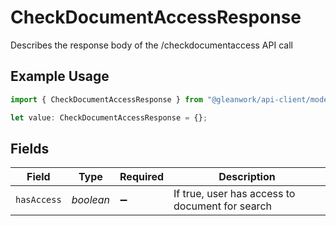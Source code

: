 # CheckDocumentAccessResponse

Describes the response body of the /checkdocumentaccess API call

## Example Usage

```typescript
import { CheckDocumentAccessResponse } from "@gleanwork/api-client/models/components";

let value: CheckDocumentAccessResponse = {};
```

## Fields

| Field                                           | Type                                            | Required                                        | Description                                     |
| ----------------------------------------------- | ----------------------------------------------- | ----------------------------------------------- | ----------------------------------------------- |
| `hasAccess`                                     | *boolean*                                       | :heavy_minus_sign:                              | If true, user has access to document for search |